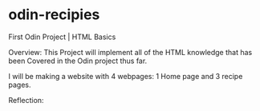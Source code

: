 # odin-recipies
First Odin Project | HTML Basics

Overview:
This Project will implement all of the HTML knowledge that has been Covered in the Odin project thus far.

I will be making a website with 4 webpages: 1 Home page and 3 recipe pages.


Reflection: